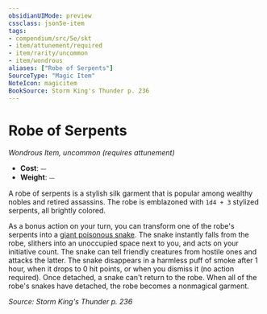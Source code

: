 ```yaml
---
obsidianUIMode: preview
cssclass: json5e-item
tags:
- compendium/src/5e/skt
- item/attunement/required
- item/rarity/uncommon
- item/wondrous
aliases: ["Robe of Serpents"]
SourceType: "Magic Item"
NoteIcon: magicitem
BookSource: Storm King's Thunder p. 236
---
```

# Robe of Serpents
*Wondrous Item, uncommon (requires attunement)*  

- **Cost**: ⏤
- **Weight**: ⏤

A robe of serpents is a stylish silk garment that is popular among wealthy nobles and retired assassins. The robe is emblazoned with `1d4 + 3` stylized serpents, all brightly colored.

As a bonus action on your turn, you can transform one of the robe's serpents into a [giant poisonous snake](/2-Mechanics/CLI/bestiary/beast/giant-poisonous-snake.md). The snake instantly falls from the robe, slithers into an unoccupied space next to you, and acts on your initiative count. The snake can tell friendly creatures from hostile ones and attacks the latter. The snake disappears in a harmless puff of smoke after 1 hour, when it drops to 0 hit points, or when you dismiss it (no action required). Once detached, a snake can't return to the robe. When all of the robe's snakes have detached, the robe becomes a nonmagical garment.

*Source: Storm King's Thunder p. 236*